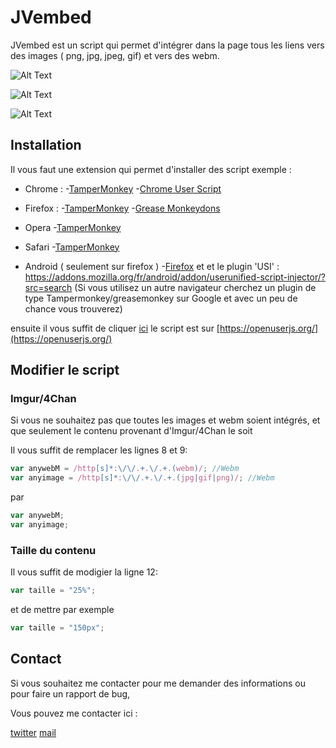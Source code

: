 # JVembed

JVembed est un script qui permet d'intégrer dans la page tous les liens vers des images ( png, jpg, jpeg, gif) et vers des webm.


![Alt Text](https://i.imgur.com/o8um8Fd.png)

![Alt Text](https://i.imgur.com/sgpFDLs.gif)

![Alt Text](https://i.imgur.com/sgpFDLs.gif)


## Installation

Il vous faut une extension qui permet d'installer des script
exemple :

- Chrome :
-[TamperMonkey]([https://chrome.google.com/webstore/detail/tampermonkey/dhdgffkkebhmkfjojejmpbldmpobfkfo?hl=fr](https://chrome.google.com/webstore/detail/tampermonkey/dhdgffkkebhmkfjojejmpbldmpobfkfo?hl=fr))
-[Chrome User Script]([https://chrome.google.com/webstore/detail/chrome-user-script-handle/dofpeochehjcckohddplnekbcndhcoid?hl=fr](https://chrome.google.com/webstore/detail/chrome-user-script-handle/dofpeochehjcckohddplnekbcndhcoid?hl=fr))

- Firefox :
-[TamperMonkey](https://addons.mozilla.org/fr/firefox/addon/tampermonkey/)
-[Grease Monkeydons](https://addons.mozilla.org/fr/firefox/addon/greasemonkey/)

- Opera
-[TamperMonkey](https://addons.opera.com/fr/extensions/details/tampermonkey-beta/?display=en)

- Safari
-[TamperMonkey](https://tampermonkey.net/?browser=safari)

- Android ( seulement sur firefox )
-[Firefox]( https://play.google.com/store/apps/details?id=org.mozilla.firefox&hl=fr )
et et le plugin 'USI' : https://addons.mozilla.org/fr/android/addon/userunified-script-injector/?src=search
(Si vous utilisez un autre navigateur cherchez un plugin de type Tampermonkey/greasemonkey sur Google et avec un peu de chance vous trouverez)

ensuite il vous suffit de cliquer [ici](https://google.fr)
le script est sur [https://openuserjs.org/](https://openuserjs.org/)

## Modifier le script

### Imgur/4Chan

Si vous ne souhaitez pas que toutes les images et webm soient intégrés,
et que seulement le contenu provenant d'Imgur/4Chan le soit

Il vous suffit de remplacer les lignes 8 et 9:

```js
var anywebM = /http[s]*:\/\/.+.\/.+.(webm)/; //Webm
var anyimage = /http[s]*:\/\/.+.\/.+.(jpg|gif|png)/; //Webm
```

par

```js
var anywebM;
var anyimage;
```

### Taille du contenu


Il vous suffit de modigier la ligne 12:

```js
var taille = "25%";
```

et de mettre par exemple

```js
var taille = "150px";
```

## Contact

Si vous souhaitez me contacter pour me demander des informations
ou pour faire un rapport de bug,

Vous pouvez me contacter ici :

[twitter](https://twitter.com/littletherence)
[mail](mailto:therence.ferron@gmail.com)
